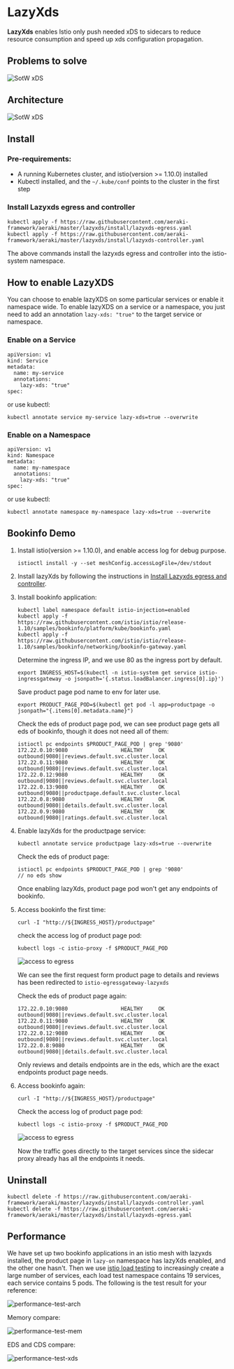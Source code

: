 <!--
# Copyright Aeraki Authors
#
# Licensed under the Apache License, Version 2.0 (the "License");
# you may not use this file except in compliance with the License.
# You may obtain a copy of the License at
#
#     http://www.apache.org/licenses/LICENSE-2.0
#
# Unless required by applicable law or agreed to in writing, software
# distributed under the License is distributed on an "AS IS" BASIS,
# WITHOUT WARRANTIES OR CONDITIONS OF ANY KIND, either express or implied.
# See the License for the specific language governing permissions and
# limitations under the License.
-->

# LazyXds

**LazyXds** enables Istio only push needed xDS to sidecars to reduce resource consumption and speed up xds configuration propagation.

## Problems to solve

![SotW xDS](docs/images/sotw-xds.png)

## Architecture

![SotW xDS](docs/images/arch.png)

## Install

### Pre-requirements:

* A running Kubernetes cluster, and istio(version >= 1.10.0) installed
* Kubectl installed, and the `~/.kube/conf` points to the cluster in the first step

### Install Lazyxds egress and controller

```
kubectl apply -f https://raw.githubusercontent.com/aeraki-framework/aeraki/master/lazyxds/install/lazyxds-egress.yaml
kubectl apply -f https://raw.githubusercontent.com/aeraki-framework/aeraki/master/lazyxds/install/lazyxds-controller.yaml
```

The above commands install the lazyxds egress and controller into the istio-system namespace.

## How to enable LazyXDS

You can choose to enable lazyXDS on some particular services or enable it namespace wide. To enable lazyXDS on a service or a namespace, you just need to add an annotation `lazy-xds: "true"` to the target service or namespace.

### Enable on a Service

```
apiVersion: v1
kind: Service
metadata:
  name: my-service
  annotations:
    lazy-xds: "true"
spec:
```

or use kubectl: 

`kubectl annotate service my-service lazy-xds=true --overwrite`

### Enable on a Namespace

```
apiVersion: v1
kind: Namespace
metadata:
  name: my-namespace
  annotations:
    lazy-xds: "true"
spec:
```

or use kubectl: 

`kubectl annotate namespace my-namespace lazy-xds=true --overwrite`

## Bookinfo Demo

1. Install istio(version >= 1.10.0), and enable access log for debug purpose.

    ```
    istioctl install -y --set meshConfig.accessLogFile=/dev/stdout
    ```

2. Install lazyXds by following the instructions in [Install Lazyxds egress and controller](https://github.com/aeraki-framework/aeraki/blob/master/lazyxds/README.md#install-lazyxds-egress-and-controller).

3. Install bookinfo application:

    ```
    kubectl label namespace default istio-injection=enabled
    kubectl apply -f https://raw.githubusercontent.com/istio/istio/release-1.10/samples/bookinfo/platform/kube/bookinfo.yaml
    kubectl apply -f https://raw.githubusercontent.com/istio/istio/release-1.10/samples/bookinfo/networking/bookinfo-gateway.yaml
    ```
   
    Determine the ingress IP, and we use 80 as the ingress port by default.
    ```
    export INGRESS_HOST=$(kubectl -n istio-system get service istio-ingressgateway -o jsonpath='{.status.loadBalancer.ingress[0].ip}')
    ```
   
    Save product page pod name to env for later use.
    ```
    export PRODUCT_PAGE_POD=$(kubectl get pod -l app=productpage -o jsonpath="{.items[0].metadata.name}")
    ```
   
    Check the eds of product page pod, we can see product page gets all eds of bookinfo, though it does not need all of them:
    ```
    istioctl pc endpoints $PRODUCT_PAGE_POD | grep '9080'
    172.22.0.10:9080                 HEALTHY     OK                outbound|9080||reviews.default.svc.cluster.local
    172.22.0.11:9080                 HEALTHY     OK                outbound|9080||reviews.default.svc.cluster.local
    172.22.0.12:9080                 HEALTHY     OK                outbound|9080||reviews.default.svc.cluster.local
    172.22.0.13:9080                 HEALTHY     OK                outbound|9080||productpage.default.svc.cluster.local
    172.22.0.8:9080                  HEALTHY     OK                outbound|9080||details.default.svc.cluster.local
    172.22.0.9:9080                  HEALTHY     OK                outbound|9080||ratings.default.svc.cluster.local
    ```

4. Enable lazyXds for the productpage service:

    ```
    kubectl annotate service productpage lazy-xds=true --overwrite
    ```
   
    Check the eds of product page:
    ```
    istioctl pc endpoints $PRODUCT_PAGE_POD | grep '9080'
    // no eds show
    ```
    Once enabling lazyXds, product page pod won't get any endpoints of bookinfo.

5. Access bookinfo the first time:

    ```
    curl -I "http://${INGRESS_HOST}/productpage"
    ```
   
   check the access log of product page pod:
   
   ```
   kubectl logs -c istio-proxy -f $PRODUCT_PAGE_POD
   ```
   
   ![access to egress](docs/images/productpage-accesslog-1.png)
   
   We can see the first request form product page to details and reviews has been redirected to `istio-egressgateway-lazyxds`
   
   Check the eds of product page again:
   
   ```
   172.22.0.10:9080                 HEALTHY     OK                outbound|9080||reviews.default.svc.cluster.local
   172.22.0.11:9080                 HEALTHY     OK                outbound|9080||reviews.default.svc.cluster.local
   172.22.0.12:9080                 HEALTHY     OK                outbound|9080||reviews.default.svc.cluster.local
   172.22.0.8:9080                  HEALTHY     OK                outbound|9080||details.default.svc.cluster.local
   ```
   
   Only reviews and details endpoints are in the eds, which are the exact endpoints product page needs.

6. Access bookinfo again:

   ```
   curl -I "http://${INGRESS_HOST}/productpage"
   ```
    
   Check the access log of product page pod:
   
   ```
   kubectl logs -c istio-proxy -f $PRODUCT_PAGE_POD
   ```

   ![access to egress](docs/images/productpage-accesslog-2.png)
   
   Now the traffic goes directly to the target services since the sidecar proxy already has all the endpoints it needs.
 
## Uninstall

```
kubectl delete -f https://raw.githubusercontent.com/aeraki-framework/aeraki/master/lazyxds/install/lazyxds-controller.yaml
kubectl delete -f https://raw.githubusercontent.com/aeraki-framework/aeraki/master/lazyxds/install/lazyxds-egress.yaml
```

## Performance

We have set up two bookinfo applications in an istio mesh with lazyxds installed, the product page in `lazy-on` namespace has lazyXds enabled, and the other one hasn't.
Then we use [istio load testing](https://github.com/istio/tools/tree/master/perf/load) to increasingly create a large number of services, 
each load test namespace contains 19 services, each service contains 5 pods. The following is the test result for your reference:

![performance-test-arch](docs/images/performance-test-arch.png)
   
Memory compare:
   
![performance-test-mem](docs/images/performance-test-mem.png)

EDS and CDS compare:

![performance-test-xds](docs/images/performance-test-xds.png)

